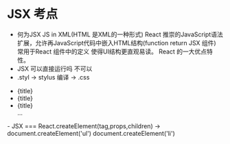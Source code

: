 # JSX 考点
- 何为JSX
    JS in XML(HTML 是XML的一种形式)
    React 推崇的JavaScript语法扩展，允许再JavaScript代码中嵌入HTML结构(function return JSX 组件)
    常用于React 组件中的定义 使得UI结构更直观易读。
    React 的一大优点特性。
- JSX 可以直接运行吗
    不可以
- .styl -> stylus 编译 -> .css 
<ul>
    <li key={todo.id}>
        {title}
    </li>
    <li key={todo.id}>
        {title}
    </li>
    <li key={todo.id}>
        {title}
    </li>
    ...
</ul>
- JSX === React.createElement(tag,props,children) ->
    document.createElement('ul')
        document.createElement('li')